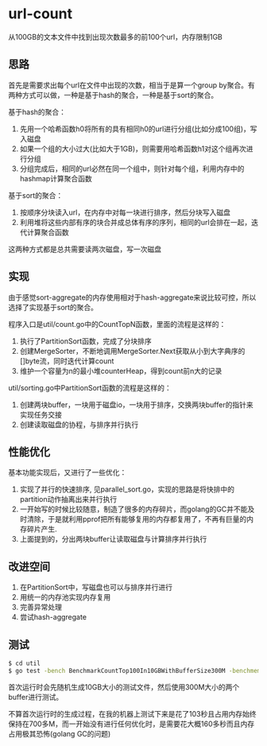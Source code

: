 # url-count
从100GB的文本文件中找到出现次数最多的前100个url，内存限制1GB

## 思路
首先是需要求出每个url在文件中出现的次数，相当于是算一个group by聚合。有两种方式可以做，一种是基于hash的聚合，一种是基于sort的聚合。

基于hash的聚合：
1. 先用一个哈希函数h0将所有的具有相同h0的url进行分组(比如分成100组)，写入磁盘
2. 如果一个组的大小过大(比如大于1GB)，则需要用哈希函数h1对这个组再次进行分组
3. 分组完成后，相同的url必然在同一个组中，则针对每个组，利用内存中的hashmap计算聚合函数

基于sort的聚合：
1. 按顺序分块读入url，在内存中对每一块进行排序，然后分块写入磁盘
2. 利用堆将这些内部有序的块合并成总体有序的序列，相同的url会排在一起，迭代计算聚合函数

这两种方式都是总共需要读两次磁盘，写一次磁盘

## 实现

由于感觉sort-aggregate的内存使用相对于hash-aggregate来说比较可控，所以选择了实现基于sort的聚合。

程序入口是util/count.go中的CountTopN函数，里面的流程是这样的：
1. 执行了PartitionSort函数，完成了分块排序
2. 创建MergeSorter，不断地调用MergeSorter.Next获取从小到大字典序的[]byte流，同时迭代计算count
3. 维护一个容量为n的最小堆counterHeap，得到count前n大的记录

util/sorting.go中PartitionSort函数的流程是这样的：
1. 创建两块buffer，一块用于磁盘io，一块用于排序，交换两块buffer的指针来实现任务交接
2. 创建读取磁盘的协程，与排序并行执行

## 性能优化

基本功能实现后，又进行了一些优化：
1. 实现了并行的快速排序, 见parallel_sort.go，实现的思路是将快排中的partition动作抽离出来并行执行
2. 一开始写的时候比较随意，制造了很多的内存碎片，而golang的GC并不能及时清除，于是就利用pprof把所有能够复用的内存都复用了，不再有巨量的内存碎片产生.
3. 上面提到的，分出两块buffer让读取磁盘与计算排序并行执行

## 改进空间

1. 在PartitionSort中，写磁盘也可以与排序并行进行
2. 用统一的内存池实现内存复用
3. 完善异常处理
4. 尝试hash-aggregate

## 测试
```bash
$ cd util
$ go test -bench BenchmarkCountTop100In10GBWithBufferSize300M -benchmem -cpuprofile 10GB_300M_cpu.out -memprofile 10GB_300M_mem.out
```
首次运行时会先随机生成10GB大小的测试文件，然后使用300M大小的两个buffer进行测试。

不算首次运行时的生成过程，在我的机器上测试下来是花了103秒且占用内存始终保持在700多M，而一开始没有进行任何优化时，是需要花大概160多秒而且内存占用极其恐怖(golang GC的问题)